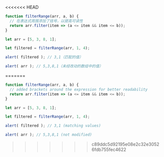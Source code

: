 <<<<<<< HEAD
```js run demo
function filterRange(arr, a, b) {
  // 在表达式周围添加了括号，以提高可读性
  return arr.filter(item => (a <= item && item <= b));
}

let arr = [5, 3, 8, 1];

let filtered = filterRange(arr, 1, 4);

alert( filtered ); // 3,1（匹配的值）

alert( arr ); // 5,3,8,1（未经改动的数组中的值）
```
=======
```js run demo
function filterRange(arr, a, b) {
  // added brackets around the expression for better readability
  return arr.filter(item => (a <= item && item <= b));
}

let arr = [5, 3, 8, 1];

let filtered = filterRange(arr, 1, 4);

alert( filtered ); // 3,1 (matching values)

alert( arr ); // 5,3,8,1 (not modified)
```
>>>>>>> c89ddc5d92195e08e2c32e30526fdb755fec4622
